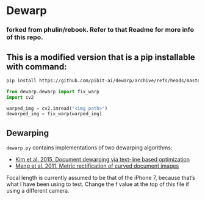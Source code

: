# Dewarp

### forked from phulin/rebook. Refer to that Readme for more info of this repo.

## This is a modified version that is a pip installable with command:

```bash
pip install https://github.com/pibit-ai/dewarp/archive/refs/heads/master.zip
```

```python
from dewarp.dewarp import fix_warp
import cv2

warped_img = cv2.imread("<img path>")
dewarped_img = fix_warp(warped_img)

```

## Dewarping

`dewarp.py` contains implementations of two dewarping algorithms:

- [Kim et al. 2015, Document dewarping via text-line based optimization](http://www.sciencedirect.com/science/article/pii/S003132031500165X)
- [Meng et al. 2011, Metric rectification of curved document images](http://ieeexplore.ieee.org/abstract/document/5975161/)

Focal length is currently assumed to be that of the iPhone 7, because that’s what I have been using to test. Change the f value at the top of this file if using a different camera.
